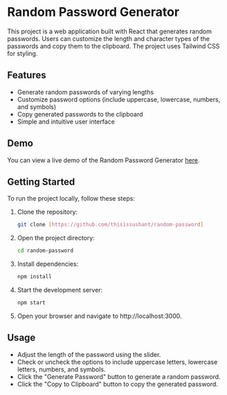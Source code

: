 # Random Password Generator

This project is a web application built with React that generates random passwords. Users can customize the length and character types of the passwords and copy them to the clipboard. The project uses Tailwind CSS for styling.

## Features

- Generate random passwords of varying lengths
- Customize password options (include uppercase, lowercase, numbers, and symbols)
- Copy generated passwords to the clipboard
- Simple and intuitive user interface

## Demo

You can view a live demo of the Random Password Generator [here](https://sushant-password-generator.netlify.app/).

## Getting Started

To run the project locally, follow these steps:

1. Clone the repository:

   ```bash
   git clone [https://github.com/thisissushant/random-password]
2. Open the project directory:
    ```bash
    cd random-password
3. Install dependencies:
   ```bash
   npm install
4. Start the development server:
   ```bash
   npm start
5. Open your browser and navigate to http://localhost:3000.

## Usage

- Adjust the length of the password using the slider.
- Check or uncheck the options to include uppercase letters, lowercase letters, numbers, and symbols.
- Click the "Generate Password" button to generate a random password.
- Click the "Copy to Clipboard" button to copy the generated password.
 

